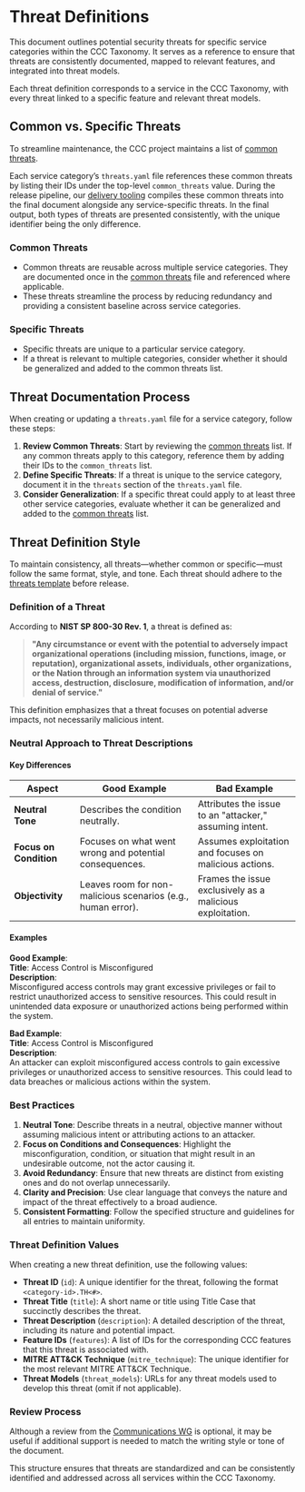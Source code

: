 # Threat Definitions

This document outlines potential security threats for specific service categories within the CCC Taxonomy. It serves as a reference to ensure that threats are consistently documented, mapped to relevant features, and integrated into threat models.

Each threat definition corresponds to a service in the CCC Taxonomy, with every threat linked to a specific feature and relevant threat models.

## Common vs. Specific Threats

To streamline maintenance, the CCC project maintains a list of [common threats].

Each service category’s `threats.yaml` file references these common threats by listing their IDs under the top-level `common_threats` value. During the release pipeline, our [delivery tooling] compiles these common threats into the final document alongside any service-specific threats. In the final output, both types of threats are presented consistently, with the unique identifier being the only difference.

### Common Threats

- Common threats are reusable across multiple service categories. They are documented once in the [common threats] file and referenced where applicable.
- These threats streamline the process by reducing redundancy and providing a consistent baseline across service categories.

### Specific Threats

- Specific threats are unique to a particular service category.
- If a threat is relevant to multiple categories, consider whether it should be generalized and added to the common threats list.

## Threat Documentation Process

When creating or updating a `threats.yaml` file for a service category, follow these steps:

1. **Review Common Threats**: Start by reviewing the [common threats] list. If any common threats apply to this category, reference them by adding their IDs to the `common_threats` list.
2. **Define Specific Threats**: If a threat is unique to the service category, document it in the `threats` section of the `threats.yaml` file.
3. **Consider Generalization**: If a specific threat could apply to at least three other service categories, evaluate whether it can be generalized and added to the [common threats] list.

## Threat Definition Style

To maintain consistency, all threats—whether common or specific—must follow the same format, style, and tone. Each threat should adhere to the [threats template] before release.

### Definition of a Threat

According to **NIST SP 800-30 Rev. 1**, a threat is defined as:

> **"Any circumstance or event with the potential to adversely impact organizational operations (including mission, functions, image, or reputation), organizational assets, individuals, other organizations, or the Nation through an information system via unauthorized access, destruction, disclosure, modification of information, and/or denial of service."**

This definition emphasizes that a threat focuses on potential adverse impacts, not necessarily malicious intent.

### Neutral Approach to Threat Descriptions

#### Key Differences

| **Aspect**             | **Good Example**                                             | **Bad Example**                                           |
| ---------------------- | ------------------------------------------------------------ | --------------------------------------------------------- |
| **Neutral Tone**       | Describes the condition neutrally.                           | Attributes the issue to an "attacker," assuming intent.   |
| **Focus on Condition** | Focuses on what went wrong and potential consequences.       | Assumes exploitation and focuses on malicious actions.    |
| **Objectivity**        | Leaves room for non-malicious scenarios (e.g., human error). | Frames the issue exclusively as a malicious exploitation. |

#### Examples

**Good Example**:  
**Title**: Access Control is Misconfigured  
**Description**:  
Misconfigured access controls may grant excessive privileges or fail to restrict unauthorized access to sensitive resources. This could result in unintended data exposure or unauthorized actions being performed within the system.

**Bad Example**:  
**Title**: Access Control is Misconfigured  
**Description**:  
An attacker can exploit misconfigured access controls to gain excessive privileges or unauthorized access to sensitive resources. This could lead to data breaches or malicious actions within the system.

### Best Practices

1. **Neutral Tone**: Describe threats in a neutral, objective manner without assuming malicious intent or attributing actions to an attacker.
2. **Focus on Conditions and Consequences**: Highlight the misconfiguration, condition, or situation that might result in an undesirable outcome, not the actor causing it.
3. **Avoid Redundancy**: Ensure that new threats are distinct from existing ones and do not overlap unnecessarily.
4. **Clarity and Precision**: Use clear language that conveys the nature and impact of the threat effectively to a broad audience.
5. **Consistent Formatting**: Follow the specified structure and guidelines for all entries to maintain uniformity.

### Threat Definition Values

When creating a new threat definition, use the following values:

- **Threat ID** (`id`): A unique identifier for the threat, following the format `<category-id>.TH<#>`.
- **Threat Title** (`title`): A short name or title using Title Case that succinctly describes the threat.
- **Threat Description** (`description`): A detailed description of the threat, including its nature and potential impact.
- **Feature IDs** (`features`): A list of IDs for the corresponding CCC features that this threat is associated with.
- **MITRE ATT&CK Technique** (`mitre_technique`): The unique identifier for the most relevant MITRE ATT&CK Technique.
- **Threat Models** (`threat_models`): URLs for any threat models used to develop this threat (omit if not applicable).

### Review Process

Although a review from the [Communications WG] is optional, it may be useful if additional support is needed to match the writing style or tone of the document.

This structure ensures that threats are standardized and can be consistently identified and addressed across all services within the CCC Taxonomy.

[common threats]: /services/common-threats.yaml
[Communications WG]: ../../governance/working-groups/communications/charter.md
[delivery tooling]: /delivery-tooling
[threats template]: ../../resources/templates/threats.yaml
